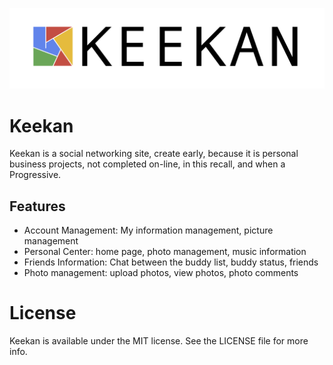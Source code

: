 ![](WebRoot/img/logo/KK_logo_video01-1.png)
# Keekan
Keekan is a social networking site, create early, because it is personal business projects, not completed on-line, in this recall, and when a Progressive.

## Features
* Account Management: My information management, picture management
* Personal Center: home page, photo management, music information
* Friends Information: Chat between the buddy list, buddy status, friends
* Photo management: upload photos, view photos, photo comments

# License

Keekan is available under the MIT license. See the LICENSE file for more info.
